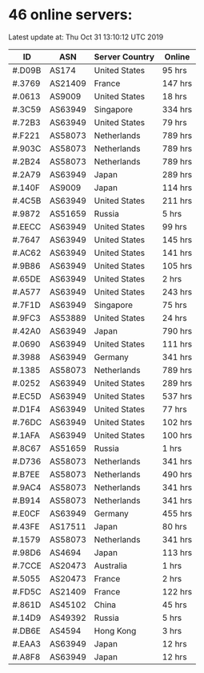 # 46 online servers:

Latest update at: Thu Oct 31 13:10:12 UTC 2019

| ID | ASN | Server Country | Online |
| -- | --- | -------------- | ------ |
| #.D09B | AS174 | United States | 95 hrs |
| #.3769 | AS21409 | France | 147 hrs |
| #.0613 | AS9009 | United States | 18 hrs |
| #.3C59 | AS63949 | Singapore | 334 hrs |
| #.72B3 | AS63949 | United States | 79 hrs |
| #.F221 | AS58073 | Netherlands | 789 hrs |
| #.903C | AS58073 | Netherlands | 789 hrs |
| #.2B24 | AS58073 | Netherlands | 789 hrs |
| #.2A79 | AS63949 | Japan | 289 hrs |
| #.140F | AS9009 | Japan | 114 hrs |
| #.4C5B | AS63949 | United States | 211 hrs |
| #.9872 | AS51659 | Russia | 5 hrs |
| #.EECC | AS63949 | United States | 99 hrs |
| #.7647 | AS63949 | United States | 145 hrs |
| #.AC62 | AS63949 | United States | 141 hrs |
| #.9B86 | AS63949 | United States | 105 hrs |
| #.65DE | AS63949 | United States | 2 hrs |
| #.A577 | AS63949 | United States | 243 hrs |
| #.7F1D | AS63949 | Singapore | 75 hrs |
| #.9FC3 | AS53889 | United States | 24 hrs |
| #.42A0 | AS63949 | Japan | 790 hrs |
| #.0690 | AS63949 | United States | 111 hrs |
| #.3988 | AS63949 | Germany | 341 hrs |
| #.1385 | AS58073 | Netherlands | 789 hrs |
| #.0252 | AS63949 | United States | 289 hrs |
| #.EC5D | AS63949 | United States | 537 hrs |
| #.D1F4 | AS63949 | United States | 77 hrs |
| #.76DC | AS63949 | United States | 102 hrs |
| #.1AFA | AS63949 | United States | 100 hrs |
| #.8C67 | AS51659 | Russia | 1 hrs |
| #.D736 | AS58073 | Netherlands | 341 hrs |
| #.B7EE | AS58073 | Netherlands | 490 hrs |
| #.9AC4 | AS58073 | Netherlands | 341 hrs |
| #.B914 | AS58073 | Netherlands | 341 hrs |
| #.E0CF | AS63949 | Germany | 455 hrs |
| #.43FE | AS17511 | Japan | 80 hrs |
| #.1579 | AS58073 | Netherlands | 341 hrs |
| #.98D6 | AS4694 | Japan | 113 hrs |
| #.7CCE | AS20473 | Australia | 1 hrs |
| #.5055 | AS20473 | France | 2 hrs |
| #.FD5C | AS21409 | France | 122 hrs |
| #.861D | AS45102 | China | 45 hrs |
| #.14D9 | AS49392 | Russia | 5 hrs |
| #.DB6E | AS4594 | Hong Kong | 3 hrs |
| #.EAA3 | AS63949 | Japan | 12 hrs |
| #.A8F8 | AS63949 | Japan | 12 hrs |


